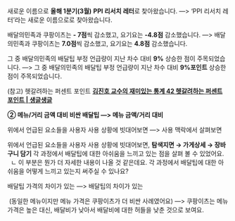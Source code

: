 새로운 이름으로 **올해 1분기(3월)** **PPI 리서치 레터**로 찾아왔습니다.
—> ‘PPI 리서치 레터’라는 새로운 이름으로로 찾아왔습니다.


배달의민족과 쿠팡이츠는 **- 7점**<span style="font-family:.AppleSDGothicNeoI-Regular;">씩</span> <span style="font-family:.AppleSDGothicNeoI-Regular;">감소했고</span>, <span style="font-family:.AppleSDGothicNeoI-Regular;">요기요는</span> **-4.8점** <span style="font-family:.AppleSDGothicNeoI-Regular;">감소했습니다</span>.
—> 배달의민족과 쿠팡이츠는 **7.0점**<span style="font-family:.AppleSDGothicNeoI-Regular;">씩</span> <span style="font-family:.AppleSDGothicNeoI-Regular;">감소했고</span>, <span style="font-family:.AppleSDGothicNeoI-Regular;">요기요는</span> **4.8점** <span style="font-family:.AppleSDGothicNeoI-Regular;">감소했습니다</span>.



<span style="font-family:.AppleSDGothicNeoI-Regular;">그</span> 중 배달의민족의 배달팁 부정 언급량이 지난 차수 대비 **9%** <span style="font-family:.AppleSDGothicNeoI-Regular;">상승한</span> <span style="font-family:.AppleSDGothicNeoI-Regular;">점이</span> <span style="font-family:.AppleSDGothicNeoI-Regular;">주목되었습니다</span>.
—> 그 중 배달의민족의 배달팁 부정 언급량이 지난 차수 대비 **9%포인트** <span style="font-family:.AppleSDGothicNeoI-Regular;">상승한</span> <span style="font-family:.AppleSDGothicNeoI-Regular;">점이</span> <span style="font-family:.AppleSDGothicNeoI-Regular;">주목되었습니다</span>.

(참고) 헷갈려하는 퍼센트 포인트
[**김진호 교수의 재미있는 통계 42 헷갈려하는 퍼센트 포인트 | 생글생글**](https://sgsg.hankyung.com/article/2006032963621)


**② 메뉴/거리 금액 대비 비싼 배달팁 —> 메뉴 금액/거리 대비** 



위에서 언급된 요소들을 사용자 사용 상황에 빗대어보면 —> 사용 맥락에서 살펴보면


위에서 언급된 요소들을 사용자 사용 상황에 빗대어보면, **탐색지면 → 가게상세 → 장바구니 담기** 각 과정에서 배달팁에 대한 아쉬움을 느끼고 있는 점을 살펴 볼 수 있었어요.    ㄴ 이 부분은 뭔가 더 자세한 내용이 나올 것 같은데요. 각 과정에서 배달팁에 대한 아쉬움을 어떻게 느끼고 있는지 써주실 수 있나요?


배달팁 가격의 차이가 있는
—> 배달팁의 차이가 있는

 (동일한 메뉴이지만 메뉴 가격은 쿠팡이츠가 더 비싼 사례였어요)
—> 쿠팡이츠는 메뉴 가격은 높은 대신, 배달비가 낮아서 배달비에 대한 허들을 낮춘 것으로 보여요.